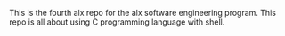 This is the fourth alx repo for the alx software engineering program. This repo is all about using C programming language with shell.
